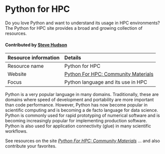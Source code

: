 # Python for HPC

Do you love Python and want to understand its usage in HPC environments? The Python for HPC site provides a broad and growing collection of resources.

#### Contributed by [Steve Hudson](https://github.com/shuds13)

Resource information | Details 
:--- | :--- 
Resource name  | Python for HPC
Website  | [Python For HPC: Community Materials](https://betterscientificsoftware.github.io/python-for-hpc/)
Focus | Python language and its use in HPC

Python is a very popular language in many domains. Traditionally, these are domains where speed of development and portability are more important than code performance. However, Python has now become popular in scientific computing and is becoming a de facto language for data science. Python is commonly used for rapid prototyping of numerical software and is becoming increasingly popular for implementing production software. Python is also used for application connectivity (glue) in many scientific workflows. 

See resources on the site *[Python For HPC: Community Materials](https://betterscientificsoftware.github.io/python-for-hpc/)* ... and also contribute your favorites.

<!---
Publish: yes
Categories: Development 
Topics: Programming languages
Level: 2
Prerequisites: none
Aggregate: none
--->
